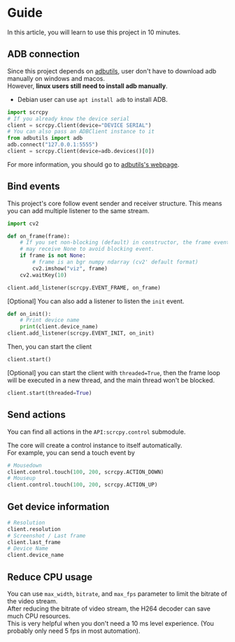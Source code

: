 # Guide

In this article, you will learn to use this project in 10 minutes.

## ADB connection
Since this project depends on [adbutils](https://github.com/openatx/adbutils), 
user don't have to download adb manually on windows and macos.  
However, **linux users still need to install adb manually**. 
- Debian user can use `apt install adb` to install ADB.

```python
import scrcpy
# If you already know the device serial
client = scrcpy.Client(device="DEVICE SERIAL")
# You can also pass an ADBClient instance to it
from adbutils import adb
adb.connect("127.0.0.1:5555")
client = scrcpy.Client(device=adb.devices()[0])
```

For more information, you should go to [adbutils's webpage](https://github.com/openatx/adbutils).

## Bind events
This project's core follow event sender and receiver structure.
This means you can add multiple listener to the same stream.

```python
import cv2

def on_frame(frame):
    # If you set non-blocking (default) in constructor, the frame event receiver 
    # may receive None to avoid blocking event.
    if frame is not None:
        # frame is an bgr numpy ndarray (cv2' default format)
        cv2.imshow("viz", frame)
    cv2.waitKey(10)

client.add_listener(scrcpy.EVENT_FRAME, on_frame)
```

[Optional] You can also add a listener to listen the `init` event.
```python
def on_init():
    # Print device name
    print(client.device_name)
client.add_listener(scrcpy.EVENT_INIT, on_init)
```

Then, you can start the client
```python
client.start()
```
[Optional] you can start the client with `threaded=True`, then the frame loop will be executed in a new thread, 
and the main thread won't be blocked.
```python
client.start(threaded=True)
```

## Send actions
You can find all actions in the `API:scrcpy.control` submodule.  

The core will create a control instance to itself automatically.  
For example, you can send a touch event by
```python
# Mousedown
client.control.touch(100, 200, scrcpy.ACTION_DOWN)
# Mouseup
client.control.touch(100, 200, scrcpy.ACTION_UP)
```

## Get device information
```python
# Resolution
client.resolution
# Screenshot / Last frame
client.last_frame
# Device Name
client.device_name
```

## Reduce CPU usage
You can use `max_width`, `bitrate`, and `max_fps` parameter to limit the bitrate of the video stream.  
After reducing the bitrate of video stream, the H264 decoder can save much CPU resources.  
This is very helpful when you don't need a 10 ms level experience. (You probably only need 5 fps in most automation).  
